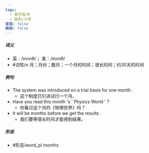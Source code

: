 ```yaml
---
tags:
  - 首字母/M
  - 级别/小学
掌握: false
模糊: false
---
```

##### 词义
- 英：/mʌnθ/； 美：/mʌnθ/
- #词性/n  月；月份；数月；一个月的时间；很长时间；约30天的时间
##### 例句
- The system was introduced on a trial basis for one month .
	- 这个制度已引进试行一个月。
- Have you read this month 's ' Physics World ' ?
	- 你看过这个月的《物理世界》吗？
- It will be months before we get the results .
	- 我们要等很长时间才能得到结果。
##### 形态
- #形态/word_pl months
